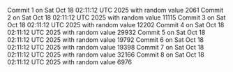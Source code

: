 Commit 1 on Sat Oct 18 02:11:12 UTC 2025 with random value 2061
Commit 2 on Sat Oct 18 02:11:12 UTC 2025 with random value 11115
Commit 3 on Sat Oct 18 02:11:12 UTC 2025 with random value 12202
Commit 4 on Sat Oct 18 02:11:12 UTC 2025 with random value 29932
Commit 5 on Sat Oct 18 02:11:12 UTC 2025 with random value 19792
Commit 6 on Sat Oct 18 02:11:12 UTC 2025 with random value 19398
Commit 7 on Sat Oct 18 02:11:12 UTC 2025 with random value 32166
Commit 8 on Sat Oct 18 02:11:12 UTC 2025 with random value 6976
